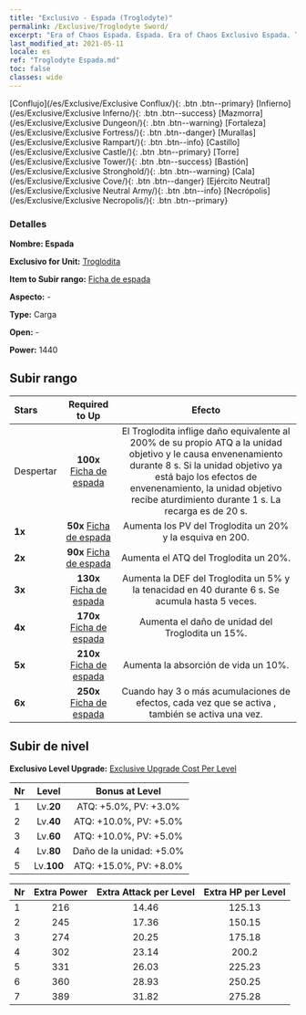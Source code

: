 ```yaml
---
title: "Exclusivo - Espada (Troglodyte)"
permalink: /Exclusive/Troglodyte Sword/
excerpt: "Era of Chaos Espada. Espada. Era of Chaos Exclusivo Espada. Troglodita Exclusivo."
last_modified_at: 2021-05-11
locale: es
ref: "Troglodyte Espada.md"
toc: false
classes: wide
---
```

 [Conflujo](/es/Exclusive/Exclusive Conflux/){: .btn .btn--primary} [Infierno](/es/Exclusive/Exclusive Inferno/){: .btn .btn--success} [Mazmorra](/es/Exclusive/Exclusive Dungeon/){: .btn .btn--warning} [Fortaleza](/es/Exclusive/Exclusive Fortress/){: .btn .btn--danger} [Murallas](/es/Exclusive/Exclusive Rampart/){: .btn .btn--info} [Castillo](/es/Exclusive/Exclusive Castle/){: .btn .btn--primary} [Torre](/es/Exclusive/Exclusive Tower/){: .btn .btn--success} [Bastión](/es/Exclusive/Exclusive Stronghold/){: .btn .btn--warning} [Cala](/es/Exclusive/Exclusive Cove/){: .btn .btn--danger} [Ejército Neutral](/es/Exclusive/Exclusive Neutral Army/){: .btn .btn--info} [Necrópolis](/es/Exclusive/Exclusive Necropolis/){: .btn .btn--primary} 

### Detalles
 **Nombre: Espada** 

 **Exclusivo for Unit:** [Troglodita](/es/units/Troglodyte/) 

 **Item to Subir rango:** [Ficha de espada](/ItemsES/con_912/)

 **Aspecto:** -

 **Type:** Carga

 **Open:** -

 **Power:** 1440

## Subir rango

  |     Stars    |  Required to Up | Efecto |
  |:-------------|:---------------:|:---------------:|
  |  Despertar  | **100x** [Ficha de espada](/ItemsES/con_912/) | <Estocada> El Troglodita inflige daño equivalente al 200% de su propio ATQ a la unidad objetivo y le causa envenenamiento durante 8 s. Si la unidad objetivo ya está bajo los efectos de envenenamiento, la unidad objetivo recibe aturdimiento durante 1 s. La recarga es de 20 s. |
  | **1x** <i class="fas fa-star"/> | **50x** [Ficha de espada](/ItemsES/con_912/) | Aumenta los PV del Troglodita un 20% y la esquiva en 200. |
  | **2x** <i class="fas fa-star"/> | **90x** [Ficha de espada](/ItemsES/con_912/) | Aumenta el ATQ del Troglodita un 20%. |
  | **3x** <i class="fas fa-star"/> | **130x** [Ficha de espada](/ItemsES/con_912/) | <Olor a rompehechizos> Aumenta la DEF del Troglodita un 5% y la tenacidad en 40 durante 6 s. Se acumula hasta 5 veces. |
  | **4x** <i class="fas fa-star"/> | **170x** [Ficha de espada](/ItemsES/con_912/) | Aumenta el daño de unidad del Troglodita un 15%. |
  | **5x** <i class="fas fa-star"/> | **210x** [Ficha de espada](/ItemsES/con_912/) | Aumenta la absorción de vida un 10%. |
  | **6x** <i class="fas fa-star"/> | **250x** [Ficha de espada](/ItemsES/con_912/) | <Olor a rompehechizos> Cuando hay 3 o más acumulaciones de efectos, cada vez que se activa <Olor a rompehechizos>, <Estocada> también se activa una vez. |


## Subir de nivel
 **Exclusivo Level Upgrade:** [Exclusive Upgrade Cost Per Level](/Exclusive/ExclusiveUpgradeCostPerLevel/)

  |  Nr  |   Level  | Bonus at Level |
  |:-----|:--------:|:--------------:|
  | 1 | Lv.**20** | ATQ: +5.0%, PV: +3.0% |
  | 2 | Lv.**40** | ATQ: +10.0%, PV: +5.0% |
  | 3 | Lv.**60** | ATQ: +10.0%, PV: +5.0% |
  | 4 | Lv.**80** | Daño de la unidad: +5.0% |
  | 5 | Lv.**100** | ATQ: +15.0%, PV: +8.0% |


  |  Nr  |  Extra Power | Extra Attack per Level | Extra HP per Level |
  |:-----|:--------:|:--------:|:--------:|
  | 1 | 216 | 14.46 | 125.13 |
  | 2 | 245 | 17.36 | 150.15 |
  | 3 | 274 | 20.25 | 175.18 |
  | 4 | 302 | 23.14 | 200.2 |
  | 5 | 331 | 26.03 | 225.23 |
  | 6 | 360 | 28.93 | 250.25 |
  | 7 | 389 | 31.82 | 275.28 |


